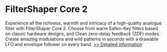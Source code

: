 # FilterShaper Core 2
Experience all the richness, warmth and intricacy of a high-quality analogue filter with FilterShaper Core 2. Choose from warm Sallen-Key filters based on classic hardware designs, and Clean zero-delay feedback (ZDF) modes. Create amazing modulations and wild patterns in seconds with a drawable LFO and envelope follower on every band.
[>> Detailed information](https://secure.shareit.com/shareit/product.html?productid=300965930&affiliateid=200057808)